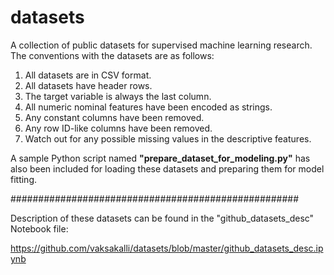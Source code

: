 # datasets
A collection of public datasets for supervised machine learning research. 
The conventions with the datasets are as follows:
1. All datasets are in CSV format.
2. All datasets have header rows.
3. The target variable is always the last column.
4. All numeric nominal features have been encoded as strings.
5. Any constant columns have been removed. 
6. Any row ID-like columns have been removed.
7. Watch out for any possible missing values in the descriptive features.

A sample Python script named **"prepare_dataset_for_modeling.py"** has also been included for loading these datasets and preparing them for model fitting.

####################################################

Description of these datasets can be found in the "github_datasets_desc" Notebook file:

https://github.com/vaksakalli/datasets/blob/master/github_datasets_desc.ipynb
